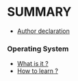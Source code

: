 # SUMMARY

* [Author declaration ](README.md)


### Operating System
* [What is it ?](os/whatisit.md)
* [How to learn ?](os/howtolearn.md)

